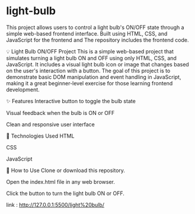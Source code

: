 # light-bulb
This project allows users to control a light bulb's ON/OFF state through a simple web-based frontend interface. Built using HTML, CSS, and JavaScript for the frontend and The repository includes the frontend code.

💡 Light Bulb ON/OFF Project
This is a simple web-based project that simulates turning a light bulb ON and OFF using only HTML, CSS, and JavaScript. It includes a visual light bulb icon or image that changes based on the user's interaction with a button. The goal of this project is to demonstrate basic DOM manipulation and event handling in JavaScript, making it a great beginner-level exercise for those learning frontend development.

✨ Features
Interactive button to toggle the bulb state

Visual feedback when the bulb is ON or OFF

Clean and responsive user interface

🔧 Technologies Used
HTML

CSS

JavaScript

📁 How to Use
Clone or download this repository.

Open the index.html file in any web browser.

Click the button to turn the light bulb ON or OFF.

link : http://127.0.0.1:5500/light%20bulb/
